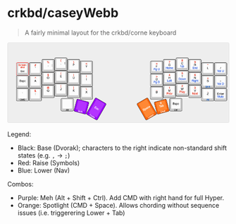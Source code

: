 # crkbd/caseyWebb

> A fairly minimal layout for the crkbd/corne keyboard

![crkbd/caseyWebb](./visual.png)

Legend:

-   Black: Base (Dvorak); characters to the right indicate non-standard shift states (e.g. `,` -> `;`)
-   Red: Raise (Symbols)
-   Blue: Lower (Nav)

Combos:

-   Purple: Meh (Alt + Shift + Ctrl). Add CMD with right hand for full Hyper.
-   Orange: Spotlight (CMD + Space). Allows chording without sequence issues (i.e. triggerering Lower + Tab)
